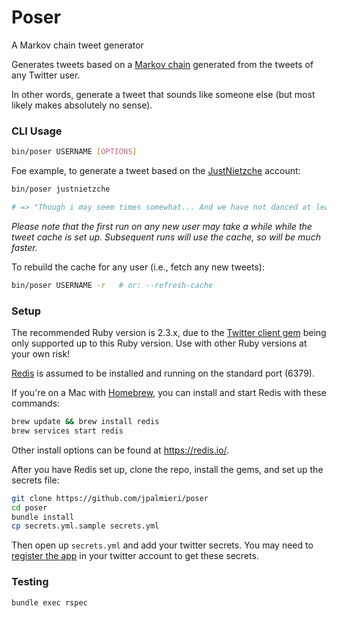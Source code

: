 # Poser

A Markov chain tweet generator

Generates tweets based on a [Markov chain](https://en.wikipedia.org/wiki/Markov_chain) generated from the tweets of any Twitter user.

In other words, generate a tweet that sounds like someone else (but most likely makes absolutely no sense).

### CLI Usage

```.sh
bin/poser USERNAME [OPTIONS]
```

Foe example, to generate a tweet based on the [JustNietzche](https://twitter.com/justnietzsche) account:

```.sh
bin/poser justnietzche

# => "Though i may seem times somewhat... And we have not danced at least once. Sphinx has and as a tree as it were his evil conscience."
```

_Please note that the first run on any new user may take a while while the tweet cache is set up. Subsequent runs will use the cache, so will be much faster._

To rebuild the cache for any user (i.e., fetch any new tweets):

```.sh
bin/poser USERNAME -r   # or: --refresh-cache
```

### Setup

The recommended Ruby version is 2.3.x, due to the [Twitter client gem](https://github.com/sferik/twitter#supported-ruby-versions) being only supported up to this Ruby version. Use with other Ruby versions at your own risk!

[Redis](https://github.com/antirez/redis) is assumed to be installed and running on the standard port (6379).

If you're on a Mac with [Homebrew](https://brew.sh/), you can install and start Redis with these commands:

```.sh
brew update && brew install redis
brew services start redis
```

Other install options can be found at https://redis.io/.

After you have Redis set up, clone the repo, install the gems, and set up the secrets file:

```.sh
git clone https://github.com/jpalmieri/poser
cd poser
bundle install
cp secrets.yml.sample secrets.yml
```

Then open up `secrets.yml` and add your twitter secrets. You may need to [register the app](https://apps.twitter.com/) in your twitter account to get these secrets.

### Testing

```
bundle exec rspec
```
